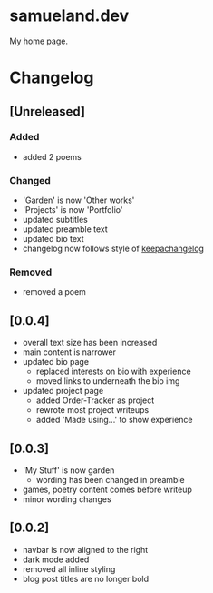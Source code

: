 # samueland.dev

My home page.

# Changelog

## [Unreleased]

### Added

* added 2 poems

### Changed

* 'Garden' is now 'Other works'
* 'Projects' is now 'Portfolio'
* updated subtitles
* updated preamble text
* updated bio text
* changelog now follows style of [keepachangelog](https://keepachangelog.com/en/1.1.0/)

### Removed

* removed a poem

## [0.0.4]

* overall text size has been increased
* main content is narrower
* updated bio page
  * replaced interests on bio with experience
  * moved links to underneath the bio img
* updated project page
  * added Order-Tracker as project
  * rewrote most project writeups
  * added 'Made using...' to show experience

## [0.0.3]

* 'My Stuff' is now garden
  * wording has been changed in preamble
* games, poetry content comes before writeup
* minor wording changes

## [0.0.2]

* navbar is now aligned to the right
* dark mode added
* removed all inline styling
* blog post titles are no longer bold
